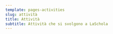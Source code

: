 ```yaml
---
template: pages-activities
slug: attività
title: Attività
subtitle: Attività che si svolgono a LaSchola
---
```

